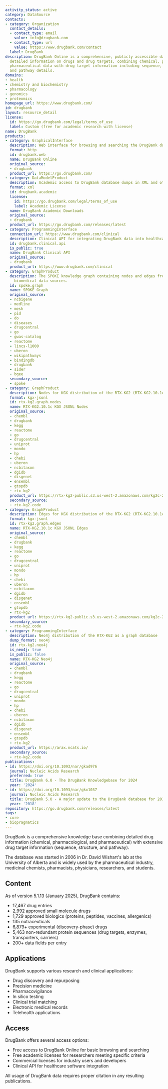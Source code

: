 ```yaml
---
activity_status: active
category: DataSource
contacts:
- category: Organization
  contact_details:
  - contact_type: email
    value: info@drugbank.com
  - contact_type: url
    value: https://www.drugbank.com/contact
  label: DrugBank
description: DrugBank Online is a comprehensive, publicly accessible database containing
  detailed information on drugs and drug targets, combining chemical, pharmacological,
  pharmaceutical data with drug target information including sequence, structure,
  and pathway details.
domains:
- health
- chemistry and biochemistry
- pharmacology
- genomics
- proteomics
homepage_url: https://www.drugbank.com/
id: drugbank
layout: resource_detail
license:
  id: https://go.drugbank.com/legal/terms_of_use
  label: Custom (free for academic research with license)
name: DrugBank
products:
- category: GraphicalInterface
  description: Web interface for browsing and searching the DrugBank database
  format: http
  id: drugbank.web
  name: DrugBank Online
  original_source:
  - drugbank
  product_url: https://go.drugbank.com/
- category: DataModelProduct
  description: Academic access to DrugBank database dumps in XML and other formats
  format: xml
  id: drugbank.academic
  license:
    id: https://go.drugbank.com/legal/terms_of_use
    label: Academic License
  name: DrugBank Academic Downloads
  original_source:
  - drugbank
  product_url: https://go.drugbank.com/releases/latest
- category: ProgrammingInterface
  connection_url: https://www.drugbank.com/clinical
  description: Clinical API for integrating DrugBank data into healthcare applications
  id: drugbank.clinical.api
  is_public: true
  name: DrugBank Clinical API
  original_source:
  - drugbank
  product_url: https://www.drugbank.com/clinical
- category: GraphProduct
  description: The SPOKE knowledge graph containing nodes and edges from multiple
    biomedical data sources.
  id: spoke.graph
  name: SPOKE Graph
  original_source:
  - ncbigene
  - medline
  - mesh
  - pid
  - do
  - diseases
  - drugcentral
  - go
  - gwas-catalog
  - reactome
  - lincs-l1000
  - uberon
  - wikipathways
  - bindingdb
  - drugbank
  - sider
  - bgee
  secondary_source:
  - spoke
- category: GraphProduct
  description: Nodes for KGX distribution of the RTX-KG2 (RTX-KG2.10.1c)
  format: kgx-jsonl
  id: rtx-kg2.graph.nodes
  name: RTX-KG2.10.1c KGX JSONL Nodes
  original_source:
  - chembl
  - drugbank
  - kegg
  - reactome
  - go
  - drugcentral
  - uniprot
  - mondo
  - hp
  - chebi
  - uberon
  - ncbitaxon
  - dgidb
  - disgenet
  - ensembl
  - gtopdb
  - rtx-kg2
  product_url: https://rtx-kg2-public.s3.us-west-2.amazonaws.com/kg2c-2.10.1-v1.0-nodes.jsonl.gz
  secondary_source:
  - rtx-kg2.code
- category: GraphProduct
  description: Edges for KGX distribution of the RTX-KG2 (RTX-KG2.10.1c)
  format: kgx-jsonl
  id: rtx-kg2.graph.edges
  name: RTX-KG2.10.1c KGX JSONL Edges
  original_source:
  - chembl
  - drugbank
  - kegg
  - reactome
  - go
  - drugcentral
  - uniprot
  - mondo
  - hp
  - chebi
  - uberon
  - ncbitaxon
  - dgidb
  - disgenet
  - ensembl
  - gtopdb
  - rtx-kg2
  product_url: https://rtx-kg2-public.s3.us-west-2.amazonaws.com/kg2c-2.10.1-v1.0-edges.jsonl.gz
  secondary_source:
  - rtx-kg2.code
- category: ProgrammingInterface
  description: Neo4j distribution of the RTX-KG2 as a graph database
  dump_format: neo4j
  id: rtx-kg2.neo4j
  is_neo4j: true
  is_public: false
  name: RTX-KG2 Neo4j
  original_source:
  - chembl
  - drugbank
  - kegg
  - reactome
  - go
  - drugcentral
  - uniprot
  - mondo
  - hp
  - chebi
  - uberon
  - ncbitaxon
  - dgidb
  - disgenet
  - ensembl
  - gtopdb
  - rtx-kg2
  product_url: https://arax.ncats.io/
  secondary_source:
  - rtx-kg2.code
publications:
- id: https://doi.org/10.1093/nar/gkad976
  journal: Nucleic Acids Research
  preferred: true
  title: DrugBank 6.0 - The DrugBank Knowledgebase for 2024
  year: '2024'
- id: https://doi.org/10.1093/nar/gkx1037
  journal: Nucleic Acids Research
  title: DrugBank 5.0 - A major update to the DrugBank database for 2018
  year: '2018'
repository: https://go.drugbank.com/releases/latest
tags:
- core
- biopragmatics
---
```

DrugBank is a comprehensive knowledge base combining detailed drug information (chemical, pharmacological, and pharmaceutical) with extensive drug target information (sequence, structure, and pathway). 

The database was started in 2006 in Dr. David Wishart's lab at the University of Alberta and is widely used by the pharmaceutical industry, medicinal chemists, pharmacists, physicians, researchers, and students.

## Content
As of version 5.1.13 (January 2025), DrugBank contains:
- 17,467 drug entries
- 2,992 approved small molecule drugs
- 1,729 approved biologics (proteins, peptides, vaccines, allergenics)
- 135 nutraceuticals
- 6,879+ experimental (discovery-phase) drugs
- 5,463 non-redundant protein sequences (drug targets, enzymes, transporters, carriers)
- 200+ data fields per entry

## Applications
DrugBank supports various research and clinical applications:
- Drug discovery and repurposing
- Precision medicine
- Pharmacovigilance
- In silico testing
- Clinical trial matching
- Electronic medical records
- Telehealth applications

## Access
DrugBank offers several access options:
- Free access to DrugBank Online for basic browsing and searching
- Free academic licenses for researchers meeting specific criteria
- Commercial licenses for industry users and developers
- Clinical API for healthcare software integration

All usage of DrugBank data requires proper citation in any resulting publications.